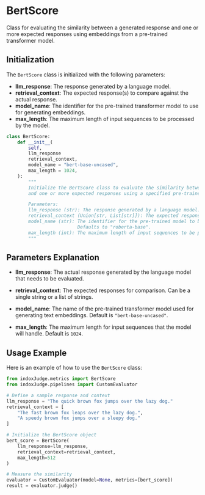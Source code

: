 # BertScore

Class for evaluating the similarity between a generated response and one or more expected responses using embeddings from a pre-trained transformer model.

## Initialization

The `BertScore` class is initialized with the following parameters:

- **llm_response**: The response generated by a language model.
- **retrieval_context**: The expected response(s) to compare against the actual response.
- **model_name**: The identifier for the pre-trained transformer model to use for generating embeddings.
- **max_length**: The maximum length of input sequences to be processed by the model.

```python
class BertScore:
    def __init__(
        self,
        llm_response
        retrieval_context,
        model_name = "bert-base-uncased",
        max_length = 1024,
    ):
        """
        Initialize the BertScore class to evaluate the similarity between a generated response
        and one or more expected responses using a specified pre-trained transformer model.

        Parameters:
        llm_response (str): The response generated by a language model.
        retrieval_context (Union[str, List[str]]): The expected response(s) to compare against the actual response.
        model_name (str): The identifier for the pre-trained model to be used for generating embeddings.
                          Defaults to "roberta-base".
        max_length (int): The maximum length of input sequences to be processed by the model. Defaults to 1024.
        """
```
## Parameters Explanation

- **llm_response**: The actual response generated by the language model that needs to be evaluated.

- **retrieval_context**: The expected responses for comparison. Can be a single string or a list of strings.

- **model_name**: The name of the pre-trained transformer model used for generating text embeddings. Default is `"bert-base-uncased"`.

- **max_length**: The maximum length for input sequences that the model will handle. Default is `1024`.

## Usage Example

Here is an example of how to use the `BertScore` class:

```python
from indoxJudge.metrics import BertScore
from indoxJudge.pipelines import CustomEvaluator

# Define a sample response and context
llm_response = "The quick brown fox jumps over the lazy dog."
retrieval_context = [
    "The fast brown fox leaps over the lazy dog.",
    "A speedy brown fox jumps over a sleepy dog."
]

# Initialize the BertScore object
bert_score = BertScore(
    llm_response=llm_response,
    retrieval_context=retrieval_context,
    max_length=512
)

# Measure the similarity
evaluator = CustomEvaluator(model=None, metrics=[bert_score])
result = evaluator.judge()
```